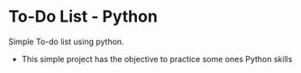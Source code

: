 # To-Do List - Python
 Simple To-do list using python.
 
 - This simple project has the objective to practice some ones Python skills
